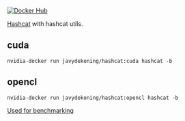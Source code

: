 [![Docker Hub](http://dockeri.co/image/javydekoning/hashcat)](https://hub.docker.com/r/javydekoning/hashcat/)


[Hashcat](https://hashcat.net/hashcat/) with hashcat utils.

## cuda

```
nvidia-docker run javydekoning/hashcat:cuda hashcat -b
```

## opencl

```
nvidia-docker run javydekoning/hashcat:opencl hashcat -b
```

[Used for benchmarking](https://github.com/javydekoning/aws-hashcat)
